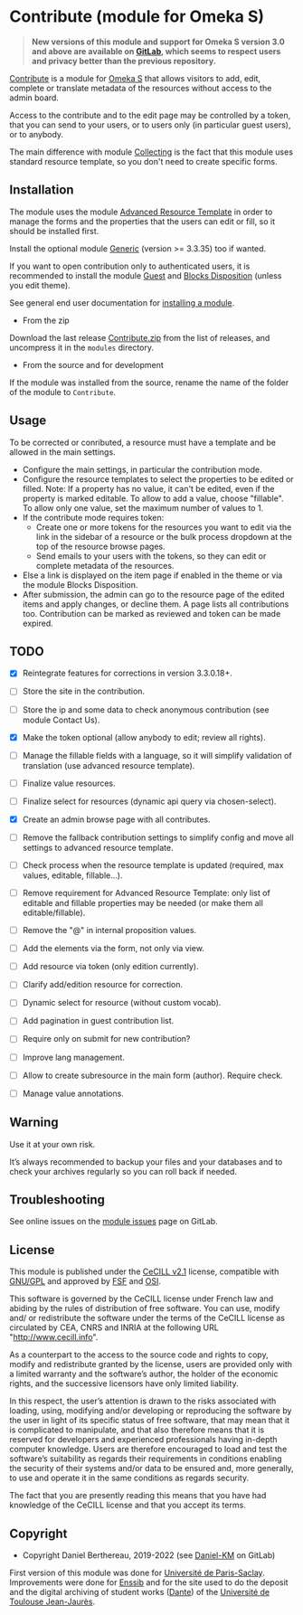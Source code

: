 Contribute (module for Omeka S)
===============================

> __New versions of this module and support for Omeka S version 3.0 and above
> are available on [GitLab], which seems to respect users and privacy better
> than the previous repository.__

[Contribute] is a module for [Omeka S] that allows visitors to add, edit,
complete or translate metadata of the resources without access to the admin
board.

Access to the contribute and to the edit page may be controlled by a token, that
you can send to your users, or to users only (in particular guest users), or to
anybody.

The main difference with module [Collecting] is the fact that this module uses
standard resource template, so you don't need to create specific forms.


Installation
------------

The module uses the module [Advanced Resource Template] in order to manage the
forms and the properties that the users can edit or fill, so it should be
installed first.

Install the optional module [Generic] (version >= 3.3.35) too if wanted.

If you want to open contribution only to authenticated users, it is recommended
to install the module [Guest] and [Blocks Disposition] (unless you edit theme).

See general end user documentation for [installing a module].

* From the zip

Download the last release [Contribute.zip] from the list of releases, and
uncompress it in the `modules` directory.

* From the source and for development

If the module was installed from the source, rename the name of the folder of
the module to `Contribute`.


Usage
-----

To be corrected or conributed, a resource must have a template and be allowed in
the main settings.

- Configure the main settings, in particular the contribution mode.
- Configure the resource templates to select the properties to be edited or
  filled. Note: If a property has no value, it can't be edited, even if the
  property is marked editable. To allow to add a value, choose "fillable". To
  allow only one value, set the maximum number of values to 1.
- If the contribute mode requires token:
  - Create one or more tokens for the resources you want to edit via the link in
    the sidebar of a resource or the bulk process dropdown at the top of the
    resource browse pages.
  - Send emails to your users with the tokens, so they can edit or complete
    metadata of the resources.
- Else a link is displayed on the item page if enabled in the theme or via the
  module Blocks Disposition.
- After submission, the admin can go to the resource page of the edited items
  and apply changes, or decline them. A page lists all contributions too.
  Contribution can be marked as reviewed and token can be made expired.


TODO
----

- [x] Reintegrate features for corrections in version 3.3.0.18+.
- [ ] Store the site in the contribution.
- [ ] Store the ip and some data to check anonymous contribution (see module Contact Us).
- [x] Make the token optional (allow anybody to edit; review all rights).
- [ ] Manage the fillable fields with a language, so it will simplify validation of translation (use advanced resource template).
- [ ] Finalize value resources.
- [ ] Finalize select for resources (dynamic api query via chosen-select).
- [x] Create an admin browse page with all contributes.
- [ ] Remove the fallback contribution settings to simplify config and move all settings to advanced resource template.
- [ ] Check process when the resource template is updated (required, max values, editable, fillable…).
- [ ] Remove requirement for Advanced Resource Template: only list of editable and fillable properties may be needed (or make them all editable/fillable).
- [ ] Remove the "@" in internal proposition values.
- [ ] Add the elements via the form, not only via view.
- [ ] Add resource via token (only edition currently).
- [ ] Clarify add/edition resource for correction.
- [ ] Dynamic select for resource (without custom vocab).
- [ ] Add pagination in guest contribution list.
- [ ] Require only on submit for new contribution?
- [ ] Improve lang management.
- [ ] Allow to create subresource in the main form (author). Require check.
- [ ] Manage value annotations.


Warning
-------

Use it at your own risk.

It’s always recommended to backup your files and your databases and to check
your archives regularly so you can roll back if needed.


Troubleshooting
---------------

See online issues on the [module issues] page on GitLab.


License
-------

This module is published under the [CeCILL v2.1] license, compatible with
[GNU/GPL] and approved by [FSF] and [OSI].

This software is governed by the CeCILL license under French law and abiding by
the rules of distribution of free software. You can use, modify and/ or
redistribute the software under the terms of the CeCILL license as circulated by
CEA, CNRS and INRIA at the following URL "http://www.cecill.info".

As a counterpart to the access to the source code and rights to copy, modify and
redistribute granted by the license, users are provided only with a limited
warranty and the software’s author, the holder of the economic rights, and the
successive licensors have only limited liability.

In this respect, the user’s attention is drawn to the risks associated with
loading, using, modifying and/or developing or reproducing the software by the
user in light of its specific status of free software, that may mean that it is
complicated to manipulate, and that also therefore means that it is reserved for
developers and experienced professionals having in-depth computer knowledge.
Users are therefore encouraged to load and test the software’s suitability as
regards their requirements in conditions enabling the security of their systems
and/or data to be ensured and, more generally, to use and operate it in the same
conditions as regards security.

The fact that you are presently reading this means that you have had knowledge
of the CeCILL license and that you accept its terms.


Copyright
---------

* Copyright Daniel Berthereau, 2019-2022 (see [Daniel-KM] on GitLab)

First version of this module was done for [Université de Paris-Saclay].
Improvements were done for [Enssib] and for the site used to do the deposit and
the digital archiving of student works ([Dante]) of the [Université de Toulouse Jean-Jaurès].


[Omeka S]: https://omeka.org/s
[Contribute]: https://gitlab.com/Daniel-KM/Omeka-S-module-Contribute
[Collecting]: https://omeka.org/s/modules/Collecting
[Advanced Resource Template]: https://gitlab.com/Daniel-KM/Omeka-S-module-AdvancedResourceTemplate
[Blocks Disposition]: https://gitlab.com/Daniel-KM/Omeka-S-module-BlocksDisposition
[Generic]: https://gitlab.com/Daniel-KM/Omeka-S-module-Generic
[Guest]: https://gitlab.com/Daniel-KM/Omeka-S-module-Guest
[Contribute.zip]: https://gitlab.com/Daniel-KM/Omeka-S-module-Contribute/-/releases
[Installing a module]: http://dev.omeka.org/docs/s/user-manual/modules/#installing-modules
[module issues]: https://gitlab.com/Daniel-KM/Omeka-S-module-Contribute/-/issues
[CeCILL v2.1]: https://www.cecill.info/licences/Licence_CeCILL_V2.1-en.html
[GNU/GPL]: https://www.gnu.org/licenses/gpl-3.0.html
[FSF]: https://www.fsf.org
[OSI]: http://opensource.org
[Université de Paris-Saclay]: https://www.universite-paris-saclay.fr
[Enssib]: https://www.enssib.fr
[Dante]: https://dante.univ-tlse2.fr
[Université de Toulouse Jean-Jaurès]: https://www.univ-tlse2.fr
[GitLab]: https://gitlab.com/Daniel-KM
[Daniel-KM]: https://gitlab.com/Daniel-KM "Daniel Berthereau"

